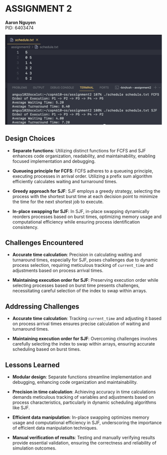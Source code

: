 # ASSIGNMENT 2

**Aaron Nguyen**  
PID: 6403474

![Screenshot](./screenshot.png)

## Design Choices

- **Separate functions**: Utilizing distinct functions for FCFS and SJF enhances code organization, readability, and maintainability, enabling focused implementation and debugging.

- **Queueing principle for FCFS**: FCFS adheres to a queueing principle, executing processes in arrival order. Utilizing a prefix sum algorithm efficiently calculates waiting and turnaround times.

- **Greedy approach for SJF**: SJF employs a greedy strategy, selecting the process with the shortest burst time at each decision point to minimize the time for the next shortest job to execute.

- **In-place swapping for SJF**: In SJF, in-place swapping dynamically reorders processes based on burst times, optimizing memory usage and computational efficiency while ensuring process identification consistency.

## Challenges Encountered

- **Accurate time calculation**: Precision in calculating waiting and turnaround times, especially for SJF, poses challenges due to dynamic process selection, requiring meticulous tracking of `current_time` and adjustments based on process arrival times.

- **Maintaining execution order for SJF**: Preserving execution order while selecting processes based on burst time presents challenges, necessitating careful selection of the index to swap within arrays.

## Addressing Challenges

- **Accurate time calculation**: Tracking `current_time` and adjusting it based on process arrival times ensures precise calculation of waiting and turnaround times.

- **Maintaining execution order for SJF**: Overcoming challenges involves carefully selecting the index to swap within arrays, ensuring accurate scheduling based on burst times.

## Lessons Learned

- **Modular design**: Separate functions streamline implementation and debugging, enhancing code organization and maintainability.

- **Precision in time calculation**: Achieving accuracy in time calculations demands meticulous tracking of variables and adjustments based on process characteristics, particularly in dynamic scheduling algorithms like SJF.

- **Efficient data manipulation**: In-place swapping optimizes memory usage and computational efficiency in SJF, underscoring the importance of efficient data manipulation techniques.

- **Manual verification of results**: Testing and manually verifying results provide essential validation, ensuring the correctness and reliability of simulation outcomes.
